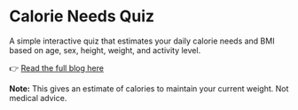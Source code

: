 # Calorie Needs Quiz  

A simple interactive quiz that estimates your daily calorie needs and BMI based on age, sex, height, weight, and activity level.  

👉 [Read the full blog here](https://keepwellnutrition.com/blog/f/how-many-calories-do-you-really-need)  

**Note:** This gives an estimate of calories to maintain your current weight. Not medical advice.  

